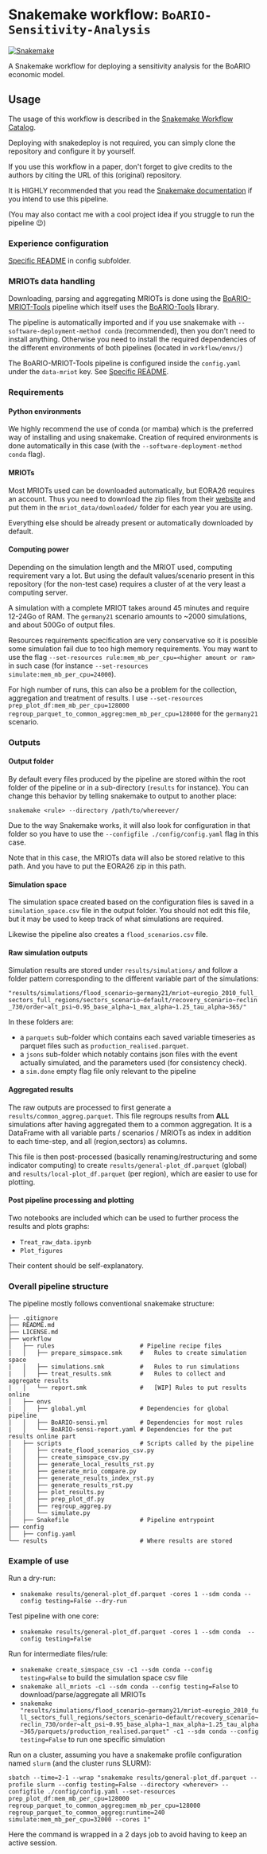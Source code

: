 # Snakemake workflow: `BoARIO-Sensitivity-Analysis`

[![Snakemake](https://img.shields.io/badge/snakemake-≥8.0.0-brightgreen.svg)](https://snakemake.github.io)

A Snakemake workflow for deploying a sensitivity analysis for the BoARIO economic model.

## Usage

The usage of this workflow is described in the [Snakemake Workflow Catalog](https://snakemake.github.io/snakemake-workflow-catalog/?usage=spjuhel%2FBoARIO-Sensitivity).

Deploying with snakedeploy is not required, you can simply clone the repository and configure it by yourself.

If you use this workflow in a paper, don't forget to give credits to the authors by citing the URL of this (original) repository.

It is HIGHLY recommended that you read the [Snakemake documentation](https://snakemake.readthedocs.io/en/stable/index.html)
if you intend to use this pipeline.

(You may also contact me with a cool project idea if you struggle to run the pipeline :wink:)

### Experience configuration

[Specific README](config/README.md) in config subfolder.

### MRIOTs data handling

Downloading, parsing and aggregating MRIOTs is done using the [BoARIO-MRIOT-Tools](https://github.com/spjuhel/BoARIO-MRIOT-Tools)
pipeline which itself uses the [BoARIO-Tools](https://github.com/spjuhel/BoARIO-Tools) library.

The pipeline is automatically imported and if you use snakemake with `--software-deployment-method conda` (recommended), then you don't need to install anything. Otherwise you need to install the required dependencies of the different environments of both pipelines (located in `workflow/envs/`)

The BoARIO-MRIOT-Tools pipeline is configured inside the `config.yaml` under the `data-mriot` key. See [Specific README](config/README.md).

### Requirements

#### Python environments

We highly recommend the use of conda (or mamba) which is the preferred way of installing and using snakemake.
Creation of required environments is done automatically in this case (with the `--software-deployment-method conda` flag).

#### MRIOTs

Most MRIOTs used can be downloaded automatically, but EORA26 requires an account.
Thus you need to download the zip files from their [website](https://worldmrio.com/eora26/)
and put them in the `mriot_data/downloaded/` folder for each year you are using.

Everything else should be already present or automatically downloaded by default.

#### Computing power

Depending on the simulation length and the MRIOT used, computing requirement vary a lot.
But using the default values/scenario present in this repository (for the non-test case)
requires a cluster of at the very least a computing server.

A simulation with a complete MRIOT takes around 45 minutes and require 12-24Go of RAM.
The `germany21` scenario amounts to ~2000 simulations, and about 500Go of output files.

Resources requirements specification are very conservative so it is possible some simulation
fail due to too high memory requirements. You may want to use the flag `--set-resources rule:mem_mb_per_cpu=<higher amount or ram>` in
such case (for instance `--set-resources simulate:mem_mb_per_cpu=24000`).

For high number of runs, this can also be a problem for the collection, aggregation and
treatment of results. I use `--set-resources prep_plot_df:mem_mb_per_cpu=128000 regroup_parquet_to_common_aggreg:mem_mb_per_cpu=128000` for the `germany21` scenario.

### Outputs

#### Output folder

By default every files produced by the pipeline are stored within the root folder of the pipeline or in a sub-directory (`results` for instance).
You can change this behavior by telling snakemake to output to another place:

`snakemake <rule> --directory /path/to/whereever/`

Due to the way Snakemake works, it will also look for configuration in that folder
so you have to use the `--configfile ./config/config.yaml` flag in this case.

Note that in this case, the MRIOTs data will also be stored relative to this path. And you have to put the EORA26 zip in this path.

#### Simulation space

The simulation space created based on the configuration files is saved in a `simulation_space.csv` file in the output folder.
You should not edit this file, but it may be used to keep track of what simulations are required.

Likewise the pipeline also creates a `flood_scenarios.csv` file.

#### Raw simulation outputs

Simulation results are stored under `results/simulations/` and follow a folder pattern corresponding to the different variable part of the simulations:

`"results/simulations/flood_scenario~germany21/mriot~euregio_2010_full_sectors_full_regions/sectors_scenario~default/recovery_scenario~reclin_730/order~alt_psi~0.95_base_alpha~1_max_alpha~1.25_tau_alpha~365/"`

In these folders are:

- a `parquets` sub-folder which contains each saved variable timeseries as parquet files such as `production_realised.parquet`.
- a `jsons` sub-folder which notably contains json files with the event actually simulated, and the parameters used (for consistency check).
- a `sim.done` empty flag file only relevant to the pipeline

#### Aggregated results

The raw outputs are processed to first generate a `results/common_aggreg.parquet`. This file regroups results from **ALL** simulations
after having aggregated them to a common aggregation. It is a DataFrame with all variable parts / scenarios / MRIOTs as index in addition to each time-step, and all (region,sectors) as columns.

This file is then post-processed (basically renaming/restructuring and some indicator computing) to create
`results/general-plot_df.parquet` (global) and `results/local-plot_df.parquet` (per region), which are easier to use for plotting.

#### Post pipeline processing and plotting

Two notebooks are included which can be used to further process the results and plots graphs:

- `Treat_raw_data.ipynb`
- `Plot_figures`

Their content should be self-explanatory.

### Overall pipeline structure

The pipeline mostly follows conventional snakemake structure:

```
├── .gitignore
├── README.md
├── LICENSE.md
├── workflow
│   ├── rules                        # Pipeline recipe files
|   │   ├── prepare_simspace.smk     #   Rules to create simulation space
|   │   ├── simulations.smk          #   Rules to run simulations
|   │   ├── treat_results.smk        #   Rules to collect and aggregate results
|   │   └── report.smk               #   [WIP] Rules to put results online
│   ├── envs
|   │   ├── global.yml               # Dependencies for global pipeline
|   │   ├── BoARIO-sensi.yml         # Dependencies for most rules
|   │   └── BoARIO-sensi-report.yaml # Dependencies for the put results online part
│   ├── scripts                      # Scripts called by the pipeline
|   │   ├── create_flood_scenarios_csv.py
|   │   ├── create_simspace_csv.py
|   │   ├── generate_local_results_rst.py
|   │   ├── generate_mrio_compare.py
|   │   ├── generate_results_index_rst.py
|   │   ├── generate_results_rst.py
|   │   ├── plot_results.py
|   │   ├── prep_plot_df.py
|   │   ├── regroup_aggreg.py
|   │   └── simulate.py
│   ├── Snakefile                    # Pipeline entrypoint
├── config
│   ├── config.yaml
└── results                          # Where results are stored
```

### Example of use

Run a dry-run:

- `snakemake results/general-plot_df.parquet -cores 1 --sdm conda --config testing=False --dry-run`

Test pipeline with one core:

- `snakemake results/general-plot_df.parquet -cores 1 --sdm conda  --config testing=False`

Run for intermediate files/rule:

- `snakemake create_simspace_csv -c1 --sdm conda --config testing=False` to build the simulation space csv file
- `snakemake all_mriots -c1 --sdm conda --config testing=False` to download/parse/aggregate all MRIOTs
- `snakemake "results/simulations/flood_scenario~germany21/mriot~euregio_2010_full_sectors_full_regions/sectors_scenario~default/recovery_scenario~reclin_730/order~alt_psi~0.95_base_alpha~1_max_alpha~1.25_tau_alpha~365/parquets/production_realised.parquet" -c1 --sdm conda --config testing=False` to run one specific simulation

Run on a cluster, assuming you have a snakemake profile configuration named `slurm` (and the cluster runs SLURM):

`sbatch --time=2-1 --wrap "snakemake results/general-plot_df.parquet --profile slurm --config testing=False --directory <wherever> --configfile ./config/config.yaml --set-resources prep_plot_df:mem_mb_per_cpu=128000 regroup_parquet_to_common_aggreg:mem_mb_per_cpu=128000 regroup_parquet_to_common_aggreg:runtime=240 simulate:mem_mb_per_cpu=32000 --cores 1"`

Here the command is wrapped in a 2 days job to avoid having to keep an active session.
